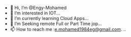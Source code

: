 - 👋 Hi, I’m @Engy-Mohamed
- 👀 I’m interested in  IOT...
- 🌱 I’m currently learning  Cloud  Apps...
- 💞️ I’m Seeking remote Full or Part Time jop...
- 📫 How to reach me :e.mohamed1984eg@gmail.com. ..

<!---
Engy-Mohamed/Engy-Mohamed is a ✨ special ✨ repository because its `README.md` (this file) appears on your GitHub profile.
You can click the Preview link to take a look at your changes.
--->
